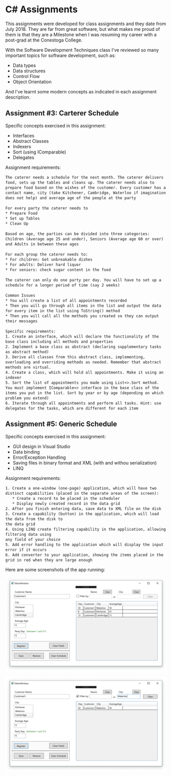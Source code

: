 # C# Assignments

This assignments were developed for class assignments and they date from July 2018. They are far from great software, but what makes me proud of them is that they are a Milestone when I was resuming my career with a post-grad at the Conestoga College.

With the Software Development Techniques class I've reviewed so many important topics for software development, such as:

* Data types
* Data structures
* Control Flow
* Object Orientation

And I've learnt some modern concepts as indicated in each assignment description.

## Assignment #3: Carterer Schedule

Specific concepts exercised in this assignment:

* Interfaces
* Abstract Classes
* Indexers
* Sort (using IComparable)
* Delegates

Assignment requirements:

    The caterer needs a schedule for the next month. The caterer delivers food, sets up the tables and cleans up. The caterer needs also to prepare food based on the wishes of the customer. Every customer has a contact name, city (take Kitchener, Cambridge, Waterloo if imagination does not help) and average age of the people at the party

    For every party the caterer needs to
    * Prepare Food
    * Set up Tables
    * Clean Up

    Based on age, the parties can be divided into three categories: Children (Average age 25 and under), Seniors (Average age 60 or over) and Adults in between these ages

    For each group the caterer needs to:
    * For children: Get unbreakable dishes
    * For adults: Deliver hard liquor
    * For seniors: check sugar content in the food

    The caterer can only do one party per day. You will have to set up a schedule for a longer period of time (say 2 weeks)

    Common Issues
    * You will create a list of all appointments recorded
    * Then you will go through all items in the list and output the data for every item in the list using ToString() method
    * Then you will call all the methods you created so they can output their messages

    Specific requirements:
    1. Create an interface, which will declare the functionality of the base class including all methods and properties
    2. Implement a base class as abstract (declaring supplementary tasks as abstract method)
    3. Derive all classes from this abstract class, implementing, overloading and overriding methods as needed. Remember that abstract methods are virtual.
    4. Create a class, which will hold all appointments. Make it using an indexer
    5. Sort the list of appointments you made using List<>.Sort method. You must implement IComparable<> interface in the base class of the items you put in the list. Sort by year or by age (depending on which problem you extend)
    6. Iterate through all appointments and perform all tasks. Hint: use delegates for the tasks, which are different for each item

## Assignment #5: Generic Schedule

Specific concepts exercised in this assignment:

* GUI design in Visual Studio
* Data binding
* Error/Exception Handling
* Saving files in binary format and XML (with and withou serialization)
* LINQ

Assignment requirements:

    1. Create a one-window (one-page) application, which will have two distinct capabilities (placed in the separate areas of the screen):
       * Create a record to be placed in the scheduler
       * Display newly created record in the data grid
    2. After you finish entering data, save data to XML file on the disk
    3. Create a capability (button) in the application, which will load the data from the disk to
    the data grid
    4. Using LINQ create filtering capability in the application, allowing filtering data using
    any field of your choice
    5. Add error handling to the application which will display the input error if it occurs
    6. Add converter to your application, showing the items placed in the grid in red when they are large enough

Here are some screenshots of the app running:

![picture of the app main screen with 3 records](scheduleGeneric/pictures/picture1.png)

![picture of the app using the filter feature](scheduleGeneric/pictures/picture2.png)
